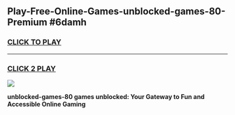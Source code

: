
## Play-Free-Online-Games-unblocked-games-80-Premium #6damh
<h3>
<a href="https://premium.freeplayer.one?title=unblocked-games-80&ref=8M">CLICK TO PLAY</a></h3>
<hr>

<h3>
<a href="https://premium.freeplayer.one?title=unblocked-games-80&ref=8M">CLICK 2 PLAY</a>
  
</h3>

<a href="https://premium.freeplayer.one?title=unblocked-games-80&ref=8M"><img src="https://clearcache.store/games.png"></a>


**unblocked-games-80 games unblocked: Your Gateway to Fun and Accessible Online Gaming**
